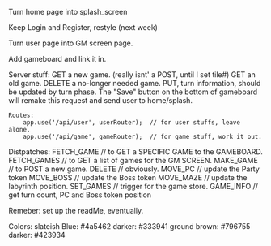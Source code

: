 Turn home page into splash_screen

Keep Login and Register, restyle (next week)

Turn user page into GM screen page.

Add gameboard and link it in.


Server stuff:
    GET a new game.  (really isnt' a POST, until I set tile#)
    GET an old game.
    DELETE a no-longer needed game.
    PUT, turn information, should be updated by turn phase.
        The "Save" button on the bottom of gameboard will remake this request and send user to home/splash.

    
    Routes:
        app.use('/api/user', userRouter);  // for user stuffs, leave alone.
        app.use('/api/game', gameRouter);  // for game stuff, work it out.


Distpatches:
    FETCH_GAME  //  to GET a SPECIFIC GAME to the GAMEBOARD.
    FETCH_GAMES  //  to GET a list of games for the GM SCREEN.
    MAKE_GAME  //  to POST a new game.
    DELETE  //   obviously.
    MOVE_PC  //  update the Party token
    MOVE_BOSS  //  update the Boss token
    MOVE_MAZE  //  update the labyrinth position.
    SET_GAMES // trigger for the game store.
    GAME_INFO // get turn count, PC and Boss token position

Remeber:
    set up the readMe, eventually.

Colors:
    slateish Blue: #4a5462
        darker: #333941
    ground brown: #796755
        darker: #423934